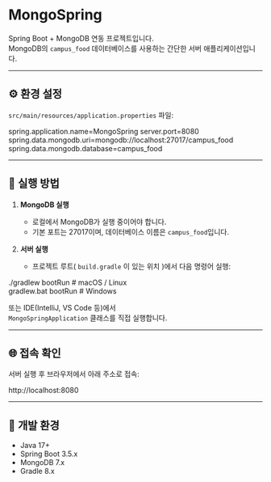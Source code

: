 # MongoSpring

Spring Boot + MongoDB 연동 프로젝트입니다.  
MongoDB의 `campus_food` 데이터베이스를 사용하는 간단한 서버 애플리케이션입니다.

---

## ⚙️ 환경 설정

`src/main/resources/application.properties` 파일:

spring.application.name=MongoSpring
server.port=8080
spring.data.mongodb.uri=mongodb://localhost:27017/campus_food
spring.data.mongodb.database=campus_food


---

## 🚀 실행 방법

1. **MongoDB 실행**
    - 로컬에서 MongoDB가 실행 중이어야 합니다.
    - 기본 포트는 27017이며, 데이터베이스 이름은 `campus_food`입니다.

2. **서버 실행**
    - 프로젝트 루트( `build.gradle` 이 있는 위치 )에서 다음 명령어 실행:

./gradlew bootRun   # macOS / Linux <br>
gradlew.bat bootRun # Windows

또는 IDE(IntelliJ, VS Code 등)에서  
`MongoSpringApplication` 클래스를 직접 실행합니다.

---

## 🌐 접속 확인

서버 실행 후 브라우저에서 아래 주소로 접속:

http://localhost:8080

---

## 🧩 개발 환경

- Java 17+
- Spring Boot 3.5.x
- MongoDB 7.x
- Gradle 8.x